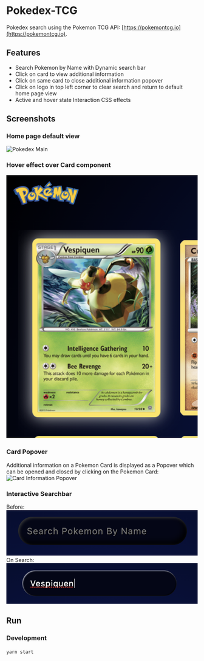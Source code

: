 # Pokedex-TCG
Pokedex search using the Pokemon TCG API: [https://pokemontcg.io](https://pokemontcg.io).

## Features
- Search Pokemon by Name with Dynamic search bar
- Click on card to view additional information
- Click on same card to close additional information popover
- Click on logo in top left corner to clear search and return to default home page view
- Active and hover state Interaction CSS effects 

## Screenshots
### Home page default view
![Pokedex Main](https://github.com/a-herscovich/pokedex/blob/master/public/images/pokedex_main.png)

### Hover effect over Card component
![Card Hover](https://github.com/a-herscovich/pokedex/blob/master/public/images/hover_card.png)

### Card Popover
Additional information on a Pokemon Card is displayed as a Popover which can be opened and closed by clicking on the Pokemon Card: <br />
![Card Information Popover](https://github.com/a-herscovich/pokedex/blob/master/public/images/card_popover.png)

### Interactive Searchbar
Before: <br />
![Searchbar Before](https://github.com/a-herscovich/pokedex/blob/master/public/images/searchbar_before.png) <br />
On Search: <br />
![Searchbar After](https://github.com/a-herscovich/pokedex/blob/master/public/images/searchbar_after.png)

## Run
### Development
`yarn start`
